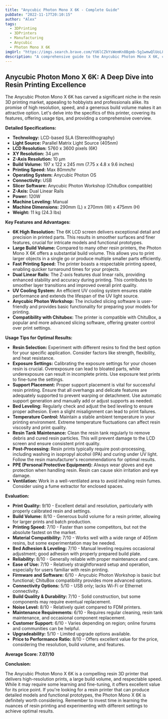 ```yaml
---
title: "Anycubic Photon Mono X 6K - Complete Guide"
pubDate: "2022-11-17T20:10:15"
author: "Alex"
tags:
  - 3DPrinting
  - 3DPrinters
  - Manufacturing
  - Anycubic
  - Photon Mono X 6K
imgUrl: "https://imgs.search.brave.com/YU6lCZkYsWemKn8Bgmb-5g1wmwQlUoL8s8zFXzi_SVE/rs:fit:860:0:0:0/g:ce/aHR0cHM6Ly9jZG4u/c2hvcGlmeS5jb20v/cy9maWxlcy8xLzAy/NDUvNTUxOS8yMzgw/L2ZpbGVzLzNfYWVi/N2JjNzctOGE4My00/N2MxLWI4ODAtYzFl/ZDliOTUxYmI5Lmpw/Zz92PTE2MzY5NjMw/MDI"
description: "A comprehensive guide to the Anycubic Photon Mono X 6K, covering specifications, usage tips, and comparisons with similar products."
---
```


## Anycubic Photon Mono X 6K: A Deep Dive into Resin Printing Excellence

The Anycubic Photon Mono X 6K has carved a significant niche in the resin 3D printing market, appealing to hobbyists and professionals alike. Its promise of high resolution, speed, and a generous build volume makes it an attractive option. Let's delve into the specifics of this printer, covering its features, offering usage tips, and providing a comprehensive overview.

**Detailed Specifications:**

*   **Technology:** LCD-based SLA (Stereolithography)
*   **Light Source:** Parallel Matrix Light Source (405nm)
*   **LCD Resolution:** 5760 x 3600 pixels (6K)
*   **XY Resolution:** 34 μm
*   **Z-Axis Resolution:** 10 μm
*   **Build Volume:** 197 x 122 x 245 mm (7.75 x 4.8 x 9.6 inches)
*   **Printing Speed:** Max 80mm/hr
*   **Operating System:** Anycubic Photon OS
*   **Connectivity:** USB
*   **Slicer Software:** Anycubic Photon Workshop (ChituBox compatible)
*   **Z-Axis:** Dual Linear Rails
*   **Power:** 120W
*   **Machine Leveling:** Manual
*   **Machine Dimensions:** 290mm (L) x 270mm (W) x 475mm (H)
*   **Weight:** 11 kg (24.3 lbs)

**Key Features and Advantages:**

*   **6K High Resolution:** The 6K LCD screen delivers exceptional detail and precision in printed parts. This results in smoother surfaces and finer features, crucial for intricate models and functional prototypes.
*   **Large Build Volume:** Compared to many other resin printers, the Photon Mono X 6K offers a substantial build volume. This allows you to print larger objects in a single go or produce multiple smaller parts efficiently.
*   **Fast Printing Speed:** The printer boasts a respectable printing speed, enabling quicker turnaround times for your projects.
*   **Dual Linear Rails:** The Z-axis features dual linear rails, providing enhanced stability and accuracy during printing. This contributes to smoother layer transitions and improved overall print quality.
*   **UV Cooling System:** An efficient UV cooling system ensures stable performance and extends the lifespan of the UV light source.
*   **Anycubic Photon Workshop:** The included slicing software is user-friendly and provides basic functionality for preparing your models for printing.
*   **Compatibility with Chitubox:** The printer is compatible with ChituBox, a popular and more advanced slicing software, offering greater control over print settings.

**Usage Tips for Optimal Results:**

*   **Resin Selection:** Experiment with different resins to find the best option for your specific application. Consider factors like strength, flexibility, and heat resistance.
*   **Exposure Settings:** Calibrating the exposure settings for your chosen resin is crucial. Overexposure can lead to bloated parts, while underexposure can result in incomplete prints. Use exposure test prints to fine-tune the settings.
*   **Support Placement:** Proper support placement is vital for successful resin printing. Ensure that all overhangs and delicate features are adequately supported to prevent warping or detachment. Use automatic support generation and manually add or adjust supports as needed.
*   **Bed Leveling:** Regularly check and adjust the bed leveling to ensure proper adhesion. Even a slight misalignment can lead to print failures.
*   **Temperature Control:** Maintain a stable ambient temperature in your printing environment. Extreme temperature fluctuations can affect resin viscosity and print quality.
*   **Resin Tank Maintenance:** Clean the resin tank regularly to remove debris and cured resin particles. This will prevent damage to the LCD screen and ensure consistent print quality.
*   **Post-Processing:** Resin prints typically require post-processing, including washing in isopropyl alcohol (IPA) and curing under UV light. Follow the resin manufacturer's recommendations for optimal results.
*   **PPE (Personal Protective Equipment):** Always wear gloves and eye protection when handling resin. Resin can cause skin irritation and eye damage.
*   **Ventilation:** Work in a well-ventilated area to avoid inhaling resin fumes. Consider using a fume extractor for enclosed spaces.

**Evaluation:**

*   **Print Quality:** 9/10 - Excellent detail and resolution, particularly with properly calibrated resin and settings.
*   **Build Volume:** 8/10 - Generous build volume for a resin printer, allowing for larger prints and batch production.
*   **Printing Speed:** 7/10 - Faster than some competitors, but not the absolute fastest on the market.
*   **Material Compatibility:** 7/10 - Works well with a wide range of 405nm resins, but some experimentation may be needed.
*   **Bed Adhesion & Leveling:** 7/10 - Manual leveling requires occasional adjustment; good adhesion with properly prepared build plate.
*   **Reliability:** 8/10 - Generally reliable with proper maintenance and care.
*   **Ease of Use:** 7/10 - Relatively straightforward setup and operation, especially for users familiar with resin printing.
*   **Firmware and Software:** 6/10 - Anycubic Photon Workshop is basic but functional; ChituBox compatibility provides more advanced options.
*   **Connectivity Options:** 5/10 - USB only; lacks Wi-Fi or Ethernet connectivity.
*   **Build Quality & Durability:** 7/10 - Solid construction, but some components may require eventual replacement.
*   **Noise Level:** 8/10 - Relatively quiet compared to FDM printers.
*   **Maintenance Requirements:** 6/10 - Requires regular cleaning, resin tank maintenance, and occasional component replacement.
*   **Customer Support:** 6/10 - Varies depending on region; online forums and communities can be helpful.
*   **Upgradeability:** 5/10 - Limited upgrade options available.
*   **Price to Performance Ratio:** 8/10 - Offers excellent value for the price, considering the resolution, build volume, and features.

**Average Score: 7.07/10**

**Conclusion:**

The Anycubic Photon Mono X 6K is a compelling resin 3D printer that delivers high-resolution prints, a large build volume, and respectable speed. While it may require some learning and fine-tuning, it offers excellent value for its price point. If you're looking for a resin printer that can produce detailed models and functional prototypes, the Photon Mono X 6K is definitely worth considering. Remember to invest time in learning the nuances of resin printing and experimenting with different settings to achieve optimal results.
